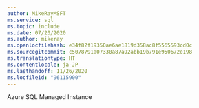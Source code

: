 ```yaml
---
author: MikeRayMSFT
ms.service: sql
ms.topic: include
ms.date: 07/20/2020
ms.author: mikeray
ms.openlocfilehash: e34f82f19350ae6ae1819d358ac8f5565593cd0c
ms.sourcegitcommit: c5078791a07330a87a92abb19b791e950672e198
ms.translationtype: HT
ms.contentlocale: ja-JP
ms.lasthandoff: 11/26/2020
ms.locfileid: "96115900"
---
```

Azure SQL Managed Instance